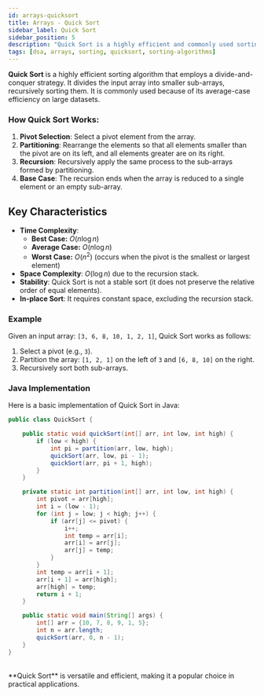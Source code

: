 ```yaml
---
id: arrays-quicksort
title: Arrays - Quick Sort
sidebar_label: Quick Sort
sidebar_position: 5
description: "Quick Sort is a highly efficient and commonly used sorting algorithm that employs a divide-and-conquer strategy. It is well-suited for large datasets and typically outperforms other algorithms like insertion sort and bubble sort."
tags: [dsa, arrays, sorting, quicksort, sorting-algorithms]
---
```


<AdsComponent />

**Quick Sort** is a highly efficient sorting algorithm that employs a divide-and-conquer strategy. It divides the input array into smaller sub-arrays, recursively sorting them. It is commonly used because of its average-case efficiency on large datasets. 

<QuickSortVisualization />

### How Quick Sort Works:
1. **Pivot Selection**: Select a pivot element from the array.
2. **Partitioning**: Rearrange the elements so that all elements smaller than the pivot are on its left, and all elements greater are on its right.
3. **Recursion**: Recursively apply the same process to the sub-arrays formed by partitioning.
4. **Base Case**: The recursion ends when the array is reduced to a single element or an empty sub-array.

## Key Characteristics
- **Time Complexity**:
  - **Best Case:** $O(n \log n)$
  - **Average Case:** $O(n \log n)$
  - **Worst Case:** $O(n^2)$ (occurs when the pivot is the smallest or largest element)
- **Space Complexity**: $O(\log n)$ due to the recursion stack.
- **Stability**: Quick Sort is not a stable sort (it does not preserve the relative order of equal elements).
- **In-place Sort**: It requires constant space, excluding the recursion stack.

### Example
Given an input array: `[3, 6, 8, 10, 1, 2, 1]`, Quick Sort works as follows:

1. Select a pivot (e.g., `3`).
2. Partition the array: `[1, 2, 1]` on the left of `3` and `[6, 8, 10]` on the right.
3. Recursively sort both sub-arrays.

### Java Implementation

Here is a basic implementation of Quick Sort in Java:

```java
public class QuickSort {

    public static void quickSort(int[] arr, int low, int high) {
        if (low < high) {
            int pi = partition(arr, low, high);
            quickSort(arr, low, pi - 1);
            quickSort(arr, pi + 1, high);
        }
    }

    private static int partition(int[] arr, int low, int high) {
        int pivot = arr[high];
        int i = (low - 1);
        for (int j = low; j < high; j++) {
            if (arr[j] <= pivot) {
                i++;
                int temp = arr[i];
                arr[i] = arr[j];
                arr[j] = temp;
            }
        }
        int temp = arr[i + 1];
        arr[i + 1] = arr[high];
        arr[high] = temp;
        return i + 1;
    }

    public static void main(String[] args) {
        int[] arr = {10, 7, 8, 9, 1, 5};
        int n = arr.length;
        quickSort(arr, 0, n - 1);
    }
}
```

<br />
**Quick Sort** is versatile and efficient, making it a popular choice in practical applications.
